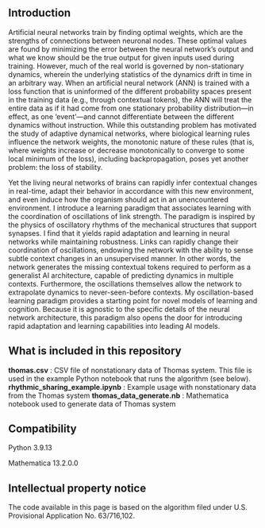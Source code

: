 ## Introduction

Artificial neural networks train by finding optimal weights, which are the strengths of connections between neuronal nodes. These optimal values are found by minimizing the error between the neural network’s output and what we know should be the true output for given inputs used during training. However, much of the real world is governed by non-stationary dynamics, wherein the underlying statistics of the dynamics drift in time in an arbitrary way. When an artificial neural network (ANN) is trained with a loss function that is uninformed of the different probability spaces present in the training data (e.g., through contextual tokens), the ANN will treat the entire data as if it had come from one stationary probability distribution—in effect, as one ‘event’—and cannot differentiate between the different dynamics without instruction. While this outstanding problem has motivated the study of adaptive dynamical networks, where biological learning rules influence the network weights, the monotonic nature of these rules (that is, where weights increase or decrease monotonically to converge to some local minimum of the loss), including backpropagation, poses yet another problem: the loss of stability.

Yet the living neural networks of brains can rapidly infer contextual changes in real-time, adapt their behavior in accordance with this new environment, and even induce how the organism should act in an unencountered environment. I introduce a learning paradigm that associates learning with the coordination of oscillations of link strength. The paradigm is inspired by the physics of oscillatory rhythms of the mechanical structures that support synapses. I find that it yields rapid adaptation and learning in neural networks while maintaining robustness. Links can rapidly change their coordination of oscillations, endowing the network with the ability to sense subtle context changes in an unsupervised manner. In other words, the network generates the missing contextual tokens required to perform as a generalist AI architecture, capable of predicting dynamics in multiple contexts. Furthermore, the oscillations themselves allow the network to extrapolate dynamics to never-seen-before contexts. My oscillation-based learning paradigm provides a starting point for novel models of learning and cognition. Because it is agnostic to the specific details of the neural network architecture, this paradigm also opens the door for introducing rapid adaptation and learning capabilities into leading AI models.

## What is included in this repository

**thomas.csv** : 	CSV file of nonstationary data of Thomas system. This file is used in the example Python notebook that runs the algorithm (see below).
**rhythmic_sharing_example.ipynb** : Example usage with nonstationary data from the Thomas system
**thomas_data_generate.nb** : Mathematica notebook used to generate data of Thomas system


## Compatibility
Python 3.9.13

Mathematica 13.2.0.0

## Intellectual property notice
The code available in this page is based on the algorithm filed under U.S. Provisional Application No. 63/716,102.
